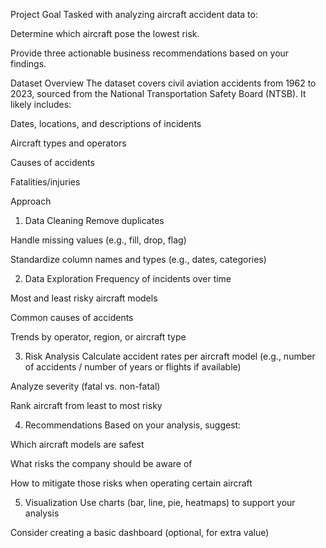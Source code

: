  Project Goal
Tasked with analyzing aircraft accident data to:

Determine which aircraft pose the lowest risk.

Provide three actionable business recommendations based on your findings.

Dataset Overview
The dataset covers civil aviation accidents from 1962 to 2023, sourced from the National Transportation Safety Board (NTSB). It likely includes:

Dates, locations, and descriptions of incidents

Aircraft types and operators

Causes of accidents

Fatalities/injuries

 Approach
1. Data Cleaning
Remove duplicates

Handle missing values (e.g., fill, drop, flag)

Standardize column names and types (e.g., dates, categories)

2. Data Exploration
Frequency of incidents over time

Most and least risky aircraft models

Common causes of accidents

Trends by operator, region, or aircraft type

3. Risk Analysis
Calculate accident rates per aircraft model (e.g., number of accidents / number of years or flights if available)

Analyze severity (fatal vs. non-fatal)

Rank aircraft from least to most risky

4. Recommendations
Based on your analysis, suggest:

Which aircraft models are safest

What risks the company should be aware of

How to mitigate those risks when operating certain aircraft

5. Visualization
Use charts (bar, line, pie, heatmaps) to support your analysis

Consider creating a basic dashboard (optional, for extra value)